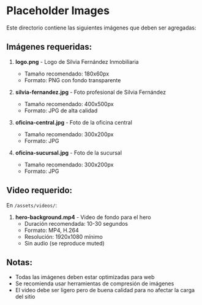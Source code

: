 # Placeholder Images

Este directorio contiene las siguientes imágenes que deben ser agregadas:

## Imágenes requeridas:

1. **logo.png** - Logo de Silvia Fernández Inmobiliaria
   - Tamaño recomendado: 180x60px
   - Formato: PNG con fondo transparente

2. **silvia-fernandez.jpg** - Foto profesional de Silvia Fernández
   - Tamaño recomendado: 400x500px
   - Formato: JPG de alta calidad

3. **oficina-central.jpg** - Foto de la oficina central
   - Tamaño recomendado: 300x200px
   - Formato: JPG

4. **oficina-sucursal.jpg** - Foto de la sucursal
   - Tamaño recomendado: 300x200px
   - Formato: JPG

## Video requerido:

En `/assets/videos/`:

1. **hero-background.mp4** - Video de fondo para el hero
   - Duración recomendada: 10-30 segundos
   - Formato: MP4, H.264
   - Resolución: 1920x1080 mínimo
   - Sin audio (se reproduce muted)

## Notas:
- Todas las imágenes deben estar optimizadas para web
- Se recomienda usar herramientas de compresión de imágenes
- El video debe ser ligero pero de buena calidad para no afectar la carga del sitio